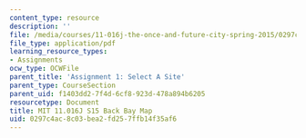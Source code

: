 ```yaml
---
content_type: resource
description: ''
file: /media/courses/11-016j-the-once-and-future-city-spring-2015/0297c4ac8c03bea2fd257ffb14f35af6_MIT11_016JS15_BackBayMap.pdf
file_type: application/pdf
learning_resource_types:
- Assignments
ocw_type: OCWFile
parent_title: 'Assignment 1: Select A Site'
parent_type: CourseSection
parent_uid: f1403dd2-7f4d-6cf8-923d-478a894b6205
resourcetype: Document
title: MIT 11.016J S15 Back Bay Map
uid: 0297c4ac-8c03-bea2-fd25-7ffb14f35af6
---
```

